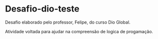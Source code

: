 ﻿# Desafio-dio-teste

Desafio elaborado pelo professor, Felipe, do curso Dio Global. 

Atividade voltada para ajudar na compreensão de logica de progamação.
